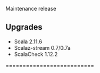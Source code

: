 Maintenance release

## Upgrades

 * Scala 2.11.6
 * Scalaz-stream 0.7/0.7a
 * ScalaCheck 1.12.2

==========================

